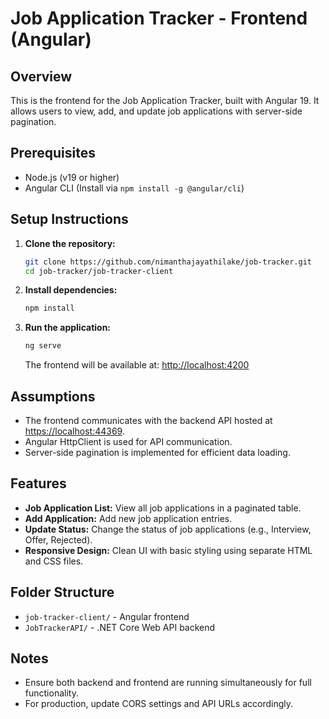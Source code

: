 # Job Application Tracker - Frontend (Angular)

## Overview
This is the frontend for the Job Application Tracker, built with Angular 19. It allows users to view, add, and update job applications with server-side pagination.

## Prerequisites
- Node.js (v19 or higher)
- Angular CLI (Install via `npm install -g @angular/cli`)

## Setup Instructions

1. **Clone the repository:**
   ```bash
   git clone https://github.com/nimanthajayathilake/job-tracker.git
   cd job-tracker/job-tracker-client
   ```

2. **Install dependencies:**
   ```bash
   npm install
   ```

3. **Run the application:**
   ```bash
   ng serve
   ```
   The frontend will be available at: [http://localhost:4200](http://localhost:4200)

## Assumptions
- The frontend communicates with the backend API hosted at [https://localhost:44369](https://localhost:44369).
- Angular HttpClient is used for API communication.
- Server-side pagination is implemented for efficient data loading.

## Features
- **Job Application List:** View all job applications in a paginated table.
- **Add Application:** Add new job application entries.
- **Update Status:** Change the status of job applications (e.g., Interview, Offer, Rejected).
- **Responsive Design:** Clean UI with basic styling using separate HTML and CSS files.

## Folder Structure
- `job-tracker-client/` - Angular frontend
- `JobTrackerAPI/` - .NET Core Web API backend

## Notes
- Ensure both backend and frontend are running simultaneously for full functionality.
- For production, update CORS settings and API URLs accordingly.
